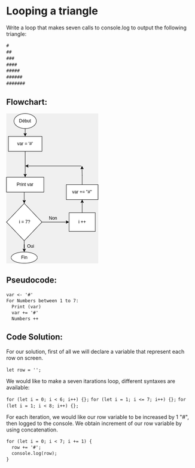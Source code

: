 # Looping a triangle

Write a loop that makes seven calls to console.log to output the following triangle:

```js
#
##
###
####
#####
######
#######
```

## Flowchart: 

![flowchart](01.png)

## Pseudocode: 

```
var <- '#'
For Numbers between 1 to 7: 
  Print (var)
  var += '#'
  Numbers ++

```


## Code Solution: 

For our solution, first of all we will declare a variable that represent each row on screen. 

```let row = '';```

We would like to make a seven itarations loop, different syntaxes are available: 

```for (let i = 0; i < 6; i++) {};```
```for (let i = 1; i <= 7; i++) {};```
```for (let i = 1; i < 8; i++) {};```

For each iteration, we would like our row variable to be increased by 1 "#", then logged to the console.
We obtain increment of our row variable by using concatenation.

```
for (let i = 0; i < 7; i += 1) {
  row += '#';
  console.log(row);
}
```




